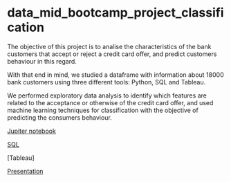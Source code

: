 # data_mid_bootcamp_project_classification

The objective of this project is to analise the characteristics of the bank customers that accept or reject a credit card offer, and predict customers behaviour in this regard.

With that end in mind, we studied a dataframe with information about 18000 bank customers using three different tools: Python, SQL and Tableau.

We performed exploratory data analysis to identify which features are related to the acceptance or otherwise of the credit card offer, and used machine learning techniques for classification with the objective of predicting the consumers behaviour.

[Jupiter notebook](https://github.com/mariabollain/data_mid_bootcamp_project_classification/blob/master/PYTHON/Classification.ipynb)

[SQL](https://github.com/mariabollain/data_mid_bootcamp_project_classification/blob/master/SQL/classification.sql)

[Tableau]

[Presentation](https://www.canva.com/design/DAFhyXH5sV0/r2qHDAY1RlruVMjxI3ntqg/view?utm_content=DAFhyXH5sV0&utm_campaign=designshare&utm_medium=link&utm_source=publishsharelink)
